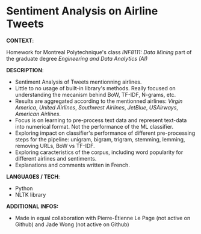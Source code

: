 # Sentiment Analysis on Airline Tweets

**CONTEXT**:

Homework for Montreal Polytechnique's class *INF8111: Data Mining* part of the graduate degree *Engineering and Data Analytics (AI)*

**DESCRIPTION**:
- Sentiment Analysis of Tweets mentionning airlines.
- Little to no usage of built-in library's methods. Really focused on understanding the mecanism behind BoW, TF-IDF, N-grams, etc.
- Results are aggregated according to the mentionned airlines: *Virgin America*, *United Airlines*, *Southwest Airlines*, *JetBlue*, *USAirways*, *American Airlines*.
- Focus is on learning to pre-process text data and represent text-data into numerical format. Not the performance of the ML classifier.
- Exploring impact on classifier's performance of different pre-processing steps for the pipeline: unigram, bigram, trigram, stemming, lemming, removing URLs, BoW vs TF-IDF.
- Exploring caracteristics of the corpus, including word popularity for different airlines and sentiments.
- Explanations and comments written in French.

**LANGUAGES / TECH**: 
- Python
- NLTK library

**ADDITIONAL INFOS:**
- Made in equal collaboration with Pierre-Étienne Le Page (not active on Github) and Jade Wong (not active on Github)
